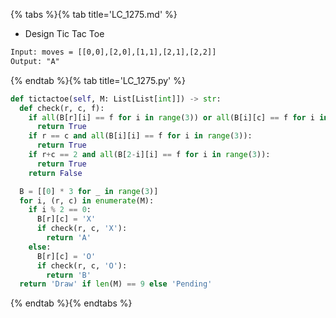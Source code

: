 {% tabs %}{% tab title='LC_1275.md' %}

* Design Tic Tac Toe

```txt
Input: moves = [[0,0],[2,0],[1,1],[2,1],[2,2]]
Output: "A"
```

{% endtab %}{% tab title='LC_1275.py' %}

```py
def tictactoe(self, M: List[List[int]]) -> str:
  def check(r, c, f):
    if all(B[r][i] == f for i in range(3)) or all(B[i][c] == f for i in range(3)):
      return True
    if r == c and all(B[i][i] == f for i in range(3)):
      return True
    if r+c == 2 and all(B[2-i][i] == f for i in range(3)):
      return True
    return False

  B = [[0] * 3 for _ in range(3)]
  for i, (r, c) in enumerate(M):
    if i % 2 == 0:
      B[r][c] = 'X'
      if check(r, c, 'X'):
        return 'A'
    else:
      B[r][c] = 'O'
      if check(r, c, 'O'):
        return 'B'
  return 'Draw' if len(M) == 9 else 'Pending'
```

{% endtab %}{% endtabs %}
